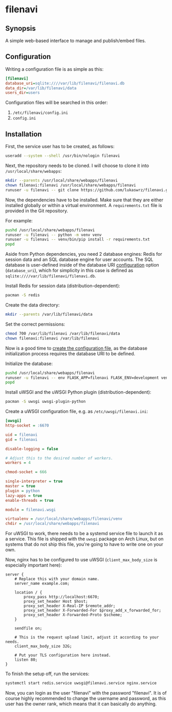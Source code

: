 # filenavi

## Synopsis

A simple web-based interface to manage and publish/embed files.

## Configuration

Writing a configuration file is as simple as this:

```ini
[filenavi]
database_uri=sqlite:////var/lib/filenavi/filenavi.db
data_dir=/var/lib/filenavi/data
users_dir=users
```

Configuration files will be searched in this order:

1. `/etc/filenavi/config.ini`
2. `config.ini`

## Installation

First, the service user has to be created, as follows:

```bash
useradd --system --shell /usr/bin/nologin filenavi
```

Next, the repository needs to be cloned. I will choose to clone it into
`/usr/local/share/webapps`:

```bash
mkdir --parents /usr/local/share/webapps/filenavi
chown filenavi:filenavi /usr/local/share/webapps/filenavi
runuser -u filenavi -- git clone https://github.com/lukaswrz/filenavi.git /usr/local/share/webapps/filenavi
```

Now, the dependencies have to be installed. Make sure that they are either
installed globally or within a virtual environment. A `requirements.txt` file
is provided in the Git repository.

For example:

```bash
pushd /usr/local/share/webapps/filenavi
runuser -u filenavi -- python -m venv venv
runuser -u filenavi -- venv/bin/pip install -r requirements.txt
popd
```

Aside from Python dependencies, you need 2 database engines: Redis for session
data and an SQL database engine for user accounts. The SQL database is
user-defined inside of the database URI [configuration](#configuration) option
(`database_uri`), which for simplicity in this case is defined as
`sqlite:////var/lib/filenavi/filenavi.db`.

Install Redis for session data (distribution-dependent):

```bash
pacman -S redis
```

Create the data directory:

```bash
mkdir --parents /var/lib/filenavi/data
```

Set the correct permissions:

```bash
chmod 700 /var/lib/filenavi /var/lib/filenavi/data
chown filenavi:filenavi /var/lib/filenavi
```

Now is a good time to [create the configuration file](#configuration), as the
database initialization process requires the database URI to be defined.

Initialize the database:

```bash
pushd /usr/local/share/webapps/filenavi
runuser -u filenavi -- env FLASK_APP=filenavi FLASK_ENV=development venv/bin/flask init-db
popd
```

Install uWSGI and the uWSGI Python plugin (distribution-dependent):

```bash
pacman -S uwsgi uwsgi-plugin-python
```

Create a uWSGI configuration file, e.g. as `/etc/uwsgi/filenavi.ini`:

```ini
[uwsgi]
http-socket = :6670

uid = filenavi
gid = filenavi

disable-logging = false

# Adjust this to the desired number of workers.
workers = 4

chmod-socket = 666

single-interpreter = true
master = true
plugin = python
lazy-apps = true
enable-threads = true

module = filenavi.wsgi

virtualenv = /usr/local/share/webapps/filenavi/venv
chdir = /usr/local/share/webapps/filenavi
```

For uWSGI to work, there needs to be a systemd service file to launch it as a
service. This file is shipped with the `uwsgi` package on Arch Linux, but on
systems that do not ship this file, you're going to have to write one on your
own.

Now, nginx has to be configured to use uWSGI (`client_max_body_size` is
especially important here):

```nginx
server {
    # Replace this with your domain name.
    server_name example.com;

    location / {
        proxy_pass http://localhost:6670;
        proxy_set_header Host $host;
        proxy_set_header X-Real-IP $remote_addr;
        proxy_set_header X-Forwarded-For $proxy_add_x_forwarded_for;
        proxy_set_header X-Forwarded-Proto $scheme;
    }

    sendfile on;

    # This is the request upload limit, adjust it according to your needs.
    client_max_body_size 32G;

    # Put your TLS configuration here instead.
    listen 80;
}
```

To finish the setup off, run the services:

```bash
systemctl start redis.service uwsgi@filenavi.service nginx.service
```

Now, you can login as the user "filenavi" with the password "filenavi". It is
of course highly recommended to change the username and password, as this user
has the owner rank, which means that it can basically do anything.
